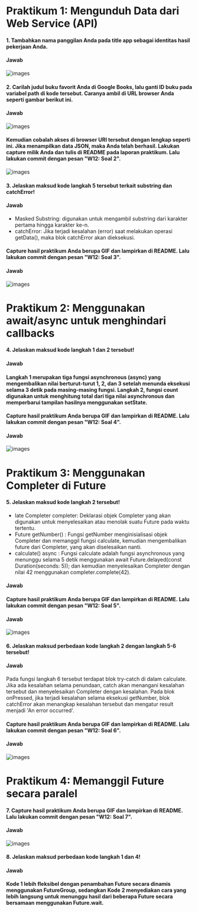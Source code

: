 # Praktikum 1: Mengunduh Data dari Web Service (API)

#### 1. Tambahkan nama panggilan Anda pada title app sebagai identitas hasil pekerjaan Anda.

#### <b>Jawab</b>

![images](docs/1.png)

#### 2. Carilah judul buku favorit Anda di Google Books, lalu ganti ID buku pada variabel path di kode tersebut. Caranya ambil di URL browser Anda seperti gambar berikut ini.

#### <b>Jawab</b>

![images](docs/2.png)

#### Kemudian cobalah akses di browser URI tersebut dengan lengkap seperti ini. Jika menampilkan data JSON, maka Anda telah berhasil. Lakukan capture milik Anda dan tulis di README pada laporan praktikum. Lalu lakukan commit dengan pesan "W12: Soal 2".

![images](docs/3.png)

#### 3. Jelaskan maksud kode langkah 5 tersebut terkait substring dan catchError!

#### <b>Jawab</b>

- Masked Substring: digunakan untuk mengambil substring dari karakter pertama hingga karakter ke-n.
- catchError: Jika terjadi kesalahan (error) saat melakukan operasi getData(), maka blok catchError akan dieksekusi.

#### Capture hasil praktikum Anda berupa GIF dan lampirkan di README. Lalu lakukan commit dengan pesan "W12: Soal 3".

#### <b>Jawab</b>

![images](docs/4.gif)

# Praktikum 2: Menggunakan await/async untuk menghindari callbacks

#### 4. Jelaskan maksud kode langkah 1 dan 2 tersebut!

#### <b>Jawab</b>

#### Langkah 1 merupakan tiga fungsi asynchronous (async) yang mengembalikan nilai berturut-turut 1, 2, dan 3 setelah menunda eksekusi selama 3 detik pada masing-masing fungsi. Langkah 2, fungsi count digunakan untuk menghitung total dari tiga nilai asynchronous dan memperbarui tampilan hasilnya menggunakan setState.

#### Capture hasil praktikum Anda berupa GIF dan lampirkan di README. Lalu lakukan commit dengan pesan "W12: Soal 4".

#### <b>Jawab</b>

![images](docs/5.gif)

# Praktikum 3: Menggunakan Completer di Future

#### 5. Jelaskan maksud kode langkah 2 tersebut!

- late Completer completer: Deklarasi objek Completer yang akan digunakan untuk menyelesaikan atau menolak suatu Future pada waktu tertentu.
- Future getNumber() : Fungsi getNumber menginisialisasi objek Completer<int> dan memanggil fungsi calculate, kemudian mengembalikan future dari Completer, yang akan diselesaikan nanti.
- calculate() async : Fungsi calculate adalah fungsi asynchronous yang menunggu selama 5 detik menggunakan await Future.delayed(const Duration(seconds: 5)); dan kemudian menyelesaikan Completer dengan nilai 42 menggunakan completer.complete(42).

#### <b>Jawab</b>

#### Capture hasil praktikum Anda berupa GIF dan lampirkan di README. Lalu lakukan commit dengan pesan "W12: Soal 5".

#### <b>Jawab</b>

![images](docs/6.gif)

#### 6. Jelaskan maksud perbedaan kode langkah 2 dengan langkah 5-6 tersebut!

#### <b>Jawab</b>

Pada fungsi langkah 6 tersebut terdapat blok try-catch di dalam calculate. Jika ada kesalahan selama penundaan, catch akan menangani kesalahan tersebut dan menyelesaikan Completer dengan kesalahan. Pada blok onPressed, jika terjadi kesalahan selama eksekusi getNumber, blok catchError akan menangkap kesalahan tersebut dan mengatur result menjadi 'An error occurred'.

#### Capture hasil praktikum Anda berupa GIF dan lampirkan di README. Lalu lakukan commit dengan pesan "W12: Soal 6".

#### <b>Jawab</b>

![images](docs/7.gif)

# Praktikum 4: Memanggil Future secara paralel

#### 7. Capture hasil praktikum Anda berupa GIF dan lampirkan di README. Lalu lakukan commit dengan pesan "W12: Soal 7".

#### <b>Jawab</b>

![images](docs/8.gif)

#### 8. Jelaskan maksud perbedaan kode langkah 1 dan 4!

#### <b>Jawab</b>

#### Kode 1 lebih fleksibel dengan penambahan Future secara dinamis menggunakan FutureGroup, sedangkan Kode 2 menyediakan cara yang lebih langsung untuk menunggu hasil dari beberapa Future secara bersamaan menggunakan Future.wait.
